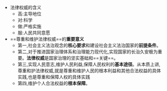 - 法律权威的含义
	- 高:主导地位
	- 对:科学
	- 做:严格实施
	- 服:人民共同意愿
- ==尊重和维护法律权威==的**重要意义**
	- 第一,社会主义法治观念的**核心要求**和建设社会主义法治国家的**前提条件**。
	- 第二,对于推进国家治理体系和治理能力现代化,实现国家的长治久安极为重要。**法律权威**是国家治理的坚实基础和==关键==。
	- 第三,实现人民意志,维护人民利益,保障人民权利的**基本途径**。从本质上讲,尊重和护法律权威,就是尊重和维护人民的根本利益和其他合法权益的具体实践,也是尊重和保障人权的具体实践
	- 第四,维护个人合法权益的**根本保障**。